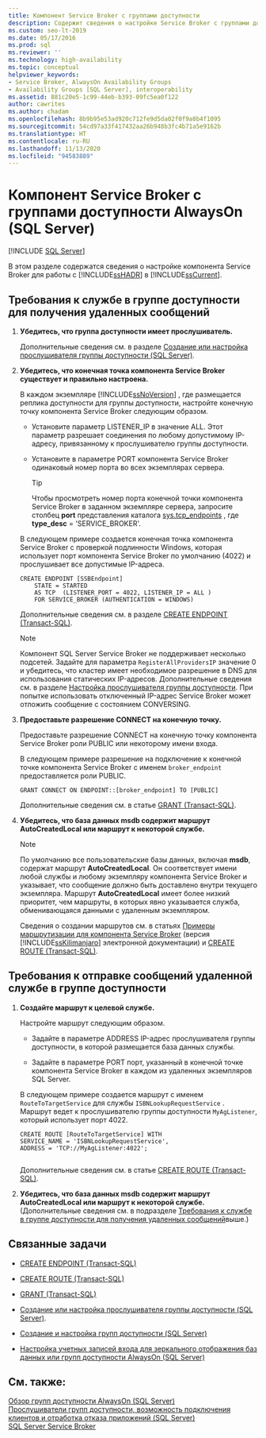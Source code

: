 ```yaml
---
title: Компонент Service Broker с группами доступности
description: Содержит сведения о настройке Service Broker с группами доступности Always On SQL Server.
ms.custom: seo-lt-2019
ms.date: 05/17/2016
ms.prod: sql
ms.reviewer: ''
ms.technology: high-availability
ms.topic: conceptual
helpviewer_keywords:
- Service Broker, AlwaysOn Availability Groups
- Availability Groups [SQL Server], interoperability
ms.assetid: 881c20e5-1c99-44eb-b393-09fc5ea0f122
author: cawrites
ms.author: chadam
ms.openlocfilehash: 8b9b95e53ad920c712fe9d5da02f0f9a0b4f1095
ms.sourcegitcommit: 54cd97a33f417432aa26b948b3fc4b71a5e9162b
ms.translationtype: HT
ms.contentlocale: ru-RU
ms.lasthandoff: 11/13/2020
ms.locfileid: "94583889"
---
```

# <a name="service-broker-with-always-on-availability-groups-sql-server"></a>Компонент Service Broker с группами доступности AlwaysOn (SQL Server)
[!INCLUDE [SQL Server](../../../includes/applies-to-version/sqlserver.md)]

  В этом разделе содержатся сведения о настройке компонента Service Broker для работы с [!INCLUDE[ssHADR](../../../includes/sshadr-md.md)] в [!INCLUDE[ssCurrent](../../../includes/sscurrent-md.md)].  
  
  
##  <a name="requirements-for-a-service-in-an-availability-group-to-receive-remote-messages"></a><a name="ReceiveRemoteMessages"></a> Требования к службе в группе доступности для получения удаленных сообщений  
  
1.  **Убедитесь, что группа доступности имеет прослушиватель.**  
  
     Дополнительные сведения см. в разделе [Создание или настройка прослушивателя группы доступности (SQL Server)](../../../database-engine/availability-groups/windows/create-or-configure-an-availability-group-listener-sql-server.md).  
  
2.  **Убедитесь, что конечная точка компонента Service Broker существует и правильно настроена.**  
  
     В каждом экземпляре [!INCLUDE[ssNoVersion](../../../includes/ssnoversion-md.md)] , где размещается реплика доступности для группы доступности, настройте конечную точку компонента Service Broker следующим образом.  
  
    -   Установите параметр LISTENER_IP в значение ALL. Этот параметр разрешает соединения по любому допустимому IP-адресу, привязанному к прослушивателю группы доступности.  
  
    -   Установите в параметре PORT компонента Service Broker одинаковый номер порта во всех экземплярах сервера.  
  
        > [!TIP]  
        >  Чтобы просмотреть номер порта конечной точки компонента Service Broker в заданном экземпляре сервера, запросите столбец **port** представления каталога [sys.tcp_endpoints](../../../relational-databases/system-catalog-views/sys-tcp-endpoints-transact-sql.md) , где **type_desc** = 'SERVICE_BROKER'.  
  
     В следующем примере создается конечная точка компонента Service Broker с проверкой подлинности Windows, которая использует порт компонента Service Broker по умолчанию (4022) и прослушивает все допустимые IP-адреса.  
  
    ```  
    CREATE ENDPOINT [SSBEndpoint]  
        STATE = STARTED  
        AS TCP  (LISTENER_PORT = 4022, LISTENER_IP = ALL )  
        FOR SERVICE_BROKER (AUTHENTICATION = WINDOWS)  
    ```  
  
     Дополнительные сведения см. в разделе [CREATE ENDPOINT (Transact-SQL)](../../../t-sql/statements/create-endpoint-transact-sql.md).  

    > [!NOTE]  
    Компонент SQL Server Service Broker не поддерживает несколько подсетей. Задайте для параметра `RegisterAllProvidersIP` значение 0 и убедитесь, что кластер имеет необходимое разрешение в DNS для использования статических IP-адресов. Дополнительные сведения см. в разделе [Настройка прослушивателя группы доступности](create-or-configure-an-availability-group-listener-sql-server.md). При попытке использовать отключенный IP-адрес Service Broker может отложить сообщение с состоянием CONVERSING.

3.  **Предоставьте разрешение CONNECT на конечную точку.**  
  
     Предоставьте разрешение CONNECT на конечную точку компонента Service Broker роли PUBLIC или некоторому имени входа.  
  
     В следующем примере разрешение на подключение к конечной точке компонента Service Broker с именем `broker_endpoint` предоставляется роли PUBLIC.  
  
    ```  
    GRANT CONNECT ON ENDPOINT::[broker_endpoint] TO [PUBLIC]  
    ```  
  
     Дополнительные сведения см. в статье [GRANT (Transact-SQL)](../../../t-sql/statements/grant-transact-sql.md).  
  
4.  **Убедитесь, что база данных msdb содержит маршрут AutoCreatedLocal или маршрут к некоторой службе.**  
  
    > [!NOTE]  
    >  По умолчанию все пользовательские базы данных, включая **msdb**, содержат маршрут **AutoCreatedLocal**. Он соответствует имени любой службы и любому экземпляру компонента Service Broker и указывает, что сообщение должно быть доставлено внутри текущего экземпляра. Маршрут **AutoCreatedLocal** имеет более низкий приоритет, чем маршруты, в которых явно указывается служба, обменивающаяся данными с удаленным экземпляром.  
  
     Сведения о создании маршрутов см. в статьях [Примеры маршрутизации для компонента Service Broker](https://msdn.microsoft.com/library/ms166090\(SQL.105\).aspx) (версия [!INCLUDE[ssKilimanjaro](../../../includes/sskilimanjaro-md.md)] электронной документации) и [CREATE ROUTE (Transact-SQL)](../../../t-sql/statements/create-route-transact-sql.md).  
  
##  <a name="requirements-for-sending-messages-to-a-remote-service-in-an-availability-group"></a><a name="SendRemoteMessages"></a> Требования к отправке сообщений удаленной службе в группе доступности  
  
1.  **Создайте маршрут к целевой службе.**  
  
     Настройте маршрут следующим образом.  
  
    -   Задайте в параметре ADDRESS IP-адрес прослушивателя группы доступности, в которой размещается база данных службы.  
  
    -   Задайте в параметре PORT порт, указанный в конечной точке компонента Service Broker в каждом из удаленных экземпляров SQL Server.  
  
     В следующем примере создается маршрут с именем `RouteToTargetService` для службы `ISBNLookupRequestService` . Маршрут ведет к прослушивателю группы доступности `MyAgListener`, который использует порт 4022.  
  
    ```  
    CREATE ROUTE [RouteToTargetService] WITH   
    SERVICE_NAME = 'ISBNLookupRequestService',   
    ADDRESS = 'TCP://MyAgListener:4022';  
  
    ```  
  
     Дополнительные сведения см. в статье [CREATE ROUTE (Transact-SQL)](../../../t-sql/statements/create-route-transact-sql.md).  
  
2.  **Убедитесь, что база данных msdb содержит маршрут AutoCreatedLocal или маршрут к некоторой службе.** (Дополнительные сведения см. в подразделе [Требования к службе в группе доступности для получения удаленных сообщений](#ReceiveRemoteMessages)выше.)  
  
##  <a name="related-tasks"></a><a name="RelatedTasks"></a> Связанные задачи  
  
-   [CREATE ENDPOINT (Transact-SQL)](../../../t-sql/statements/create-endpoint-transact-sql.md)  
  
-   [CREATE ROUTE (Transact-SQL)](../../../t-sql/statements/create-route-transact-sql.md)  
  
-   [GRANT (Transact-SQL)](../../../t-sql/statements/grant-transact-sql.md)  
  
-   [Создание или настройка прослушивателя группы доступности (SQL Server)](../../../database-engine/availability-groups/windows/create-or-configure-an-availability-group-listener-sql-server.md).  
  
-   [Создание и настройка групп доступности (SQL Server)](../../../database-engine/availability-groups/windows/creation-and-configuration-of-availability-groups-sql-server.md)  
  
-   [Настройка учетных записей входа для зеркального отображения баз данных или групп доступности AlwaysOn (SQL Server)](../../../database-engine/database-mirroring/set-up-login-accounts-database-mirroring-always-on-availability.md)  
  
## <a name="see-also"></a>См. также:  
 [Обзор групп доступности AlwaysOn (SQL Server)](../../../database-engine/availability-groups/windows/overview-of-always-on-availability-groups-sql-server.md)   
 [Прослушиватели групп доступности, возможность подключения клиентов и отработка отказа приложений (SQL Server)](../../../database-engine/availability-groups/windows/listeners-client-connectivity-application-failover.md)   
 [SQL Server Service Broker](../../../database-engine/configure-windows/sql-server-service-broker.md)  
  
  
